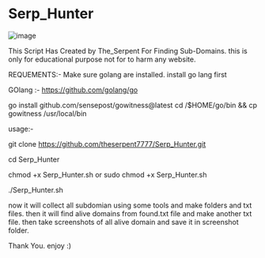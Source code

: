 # Serp_Hunter

![image](https://user-images.githubusercontent.com/83366305/180301726-2bafd87c-55f6-4ee1-a0ea-7b838d5b63a7.png)



 This Script Has Created by The_Serpent For Finding Sub-Domains. this is only for educational purpose not for to harm any website.
 
 REQUEMENTS:-
 Make sure golang are installed.
 install go lang first 
 
 GOlang :- https://github.com/golang/go
 
 go install github.com/sensepost/gowitness@latest
 cd /$HOME/go/bin && cp gowitness /usr/local/bin
 
usage:-

git clone https://github.com/theserpent7777/Serp_Hunter.git

cd Serp_Hunter

chmod +x Serp_Hunter.sh   or    sudo chmod +x Serp_Hunter.sh

./Serp_Hunter.sh

now it will collect all subdomian using some tools and make folders and txt files. then it will find alive domains from found.txt file and make another txt file. then take screenshots of all alive domain and save it in screenshot folder.

Thank You. enjoy :)
